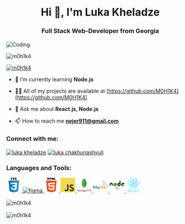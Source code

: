 <h1 align="center">Hi 👋, I'm Luka Kheladze</h1>
<h3 align="center">Full Stack Web-Developer from Georgia</h3>

<img align="center" alt="Coding" width="200" src= "https://i.pinimg.com/originals/16/fe/7e/16fe7e7fb6eebb3087b6dc418748ee56.gif"/>
<p align="left"> <img src="https://komarev.com/ghpvc/?username=m0h1k4&label=Profile%20views&color=0e75b6&style=flat" alt="m0h1k4" /> </p>

<p align="left"> <a href="https://github.com/ryo-ma/github-profile-trophy"><img src="https://github-profile-trophy.vercel.app/?username=m0h1k4" alt="m0h1k4" /></a> </p>

- 🌱 I’m currently learning **Node.js**

- 👨‍💻 All of my projects are available at [https://github.com/M0H1K4](https://github.com/M0H1K4)

- 💬 Ask me about **React.js, Node.js**

- 📫 How to reach me **nejer911@gmail.com**

<h3 align="left">Connect with me:</h3>
<p align="left">
<a href="https://linkedin.com/in/luka kheladze" target="blank"><img align="center" src="https://raw.githubusercontent.com/rahuldkjain/github-profile-readme-generator/master/src/images/icons/Social/linked-in-alt.svg" alt="luka kheladze" height="30" width="40" /></a>
<a href="https://fb.com/luka chakhunashvuli" target="blank"><img align="center" src="https://raw.githubusercontent.com/rahuldkjain/github-profile-readme-generator/master/src/images/icons/Social/facebook.svg" alt="luka chakhunashvuli" height="30" width="40" /></a>
</p>

<h3 align="left">Languages and Tools:</h3>
<p align="left"> <a href="https://www.w3schools.com/css/" target="_blank" rel="noreferrer"> <img src="https://raw.githubusercontent.com/devicons/devicon/master/icons/css3/css3-original-wordmark.svg" alt="css3" width="40" height="40"/> </a> <a href="https://www.figma.com/" target="_blank" rel="noreferrer"> <img src="https://www.vectorlogo.zone/logos/figma/figma-icon.svg" alt="figma" width="40" height="40"/> </a> <a href="https://www.w3.org/html/" target="_blank" rel="noreferrer"> <img src="https://raw.githubusercontent.com/devicons/devicon/master/icons/html5/html5-original-wordmark.svg" alt="html5" width="40" height="40"/> </a> <a href="https://developer.mozilla.org/en-US/docs/Web/JavaScript" target="_blank" rel="noreferrer"> <img src="https://raw.githubusercontent.com/devicons/devicon/master/icons/javascript/javascript-original.svg" alt="javascript" width="40" height="40"/> </a> <a href="https://www.mongodb.com/" target="_blank" rel="noreferrer"> <img src="https://raw.githubusercontent.com/devicons/devicon/master/icons/mongodb/mongodb-original-wordmark.svg" alt="mongodb" width="40" height="40"/> </a> <a href="https://www.mysql.com/" target="_blank" rel="noreferrer"> <img src="https://raw.githubusercontent.com/devicons/devicon/master/icons/mysql/mysql-original-wordmark.svg" alt="mysql" width="40" height="40"/> </a> <a href="https://nodejs.org" target="_blank" rel="noreferrer"> <img src="https://raw.githubusercontent.com/devicons/devicon/master/icons/nodejs/nodejs-original-wordmark.svg" alt="nodejs" width="40" height="40"/> </a> <a href="https://reactjs.org/" target="_blank" rel="noreferrer"> <img src="https://raw.githubusercontent.com/devicons/devicon/master/icons/react/react-original-wordmark.svg" alt="react" width="40" height="40"/> </a> </p>

<p><img align="center" src="https://github-readme-stats.vercel.app/api/top-langs?username=m0h1k4&show_icons=true&locale=en&layout=compact" alt="m0h1k4" /></p>

<p><img align="center" src="https://github-readme-streak-stats.herokuapp.com/?user=m0h1k4&" alt="m0h1k4" /></p>
